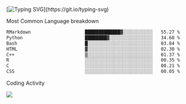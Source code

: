 [![Typing SVG](https://readme-typing-svg.demolab.com?font=Fira+Code&pause=1000&color=8873DE&width=435&lines=Hello+I'm+Ivy+Streeter!;I'm+interested+in+NGS+%26+genomics.+;Let's+connect!)](https://git.io/typing-svg)

Most Common Language breakdown
<!--START_SECTION:waka-->

```txt
RMarkdown                    █████████████▓░░░░░░░░░░░   55.27 %
Python                       ████████▓░░░░░░░░░░░░░░░░   34.68 %
Bash                         █░░░░░░░░░░░░░░░░░░░░░░░░   03.84 %
HTML                         ▓░░░░░░░░░░░░░░░░░░░░░░░░   02.30 %
C++                          ▒░░░░░░░░░░░░░░░░░░░░░░░░   01.37 %
R                            ░░░░░░░░░░░░░░░░░░░░░░░░░   00.35 %
C                            ░░░░░░░░░░░░░░░░░░░░░░░░░   00.21 %
CSS                          ░░░░░░░░░░░░░░░░░░░░░░░░░   00.05 %
```

<!--END_SECTION:waka-->

Coding Activity

<a href="https://wakatime.com"><img src="https://wakatime.com/share/@9a4cf014-b079-4212-8684-4134c448a44a/94244a7a-7539-445b-b904-44f5db6b74c7.png" /></a>
